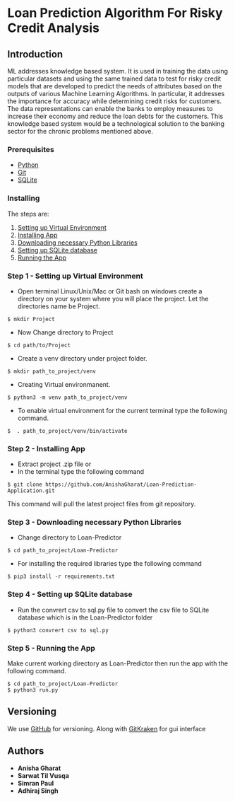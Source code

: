 # Loan Prediction Algorithm For Risky Credit Analysis


## Introduction

ML addresses knowledge based system. It is used in training the data using particular datasets and using the same trained data to test for risky credit models that are developed to predict the needs of attributes based on the outputs of various Machine Learning Algorithms. In particular, it addresses the importance for accuracy while determining credit risks for customers. The data representations can enable the banks to employ measures to increase their economy and reduce the loan debts for the customers. This knowledge based system would be a technological solution to the banking sector for the chronic problems mentioned above.


### Prerequisites


- [Python](https://www.python.org/downloads/)
- [Git](https://git-scm.com/downloads)
- [SQLite](https://www.sqlite.org/download.html)


### Installing


The steps are:
 1. [Setting up Virtual Environment](#step-1---setting-up-virtual-environment)
 2. [Installing App](#step-2---installing-app)
 3. [Downloading necessary Python Libraries](#step-3---downloading-necessary-Python-Libraries)
 4. [Setting up SQLite database](#step-4---setting-up-sqlite-database)
 5. [Running the App](#step-5---running-the-app)


### Step 1 - Setting up Virtual Environment


- Open terminal Linux/Unix/Mac or Git bash on windows  create a directory on your system where you will place the project. Let
  the directories name be Project.

```
$ mkdir Project
```

- Now Change directory to Project

```
$ cd path/to/Project
```

- Create a venv directory under project folder.


```
$ mkdir path_to_project/venv
```

- Creating Virtual environmanent.

```
$ python3 -m venv path_to_project/venv
```

- To enable virtual environment for the current terminal type the following command.

```
$  . path_to_project/venv/bin/activate
```


### Step 2 - Installing App

- Extract project .zip file or
- In the terminal type the following command

```
$ git clone https://github.com/AnishaGharat/Loan-Prediction-Application.git
```

This command will pull the latest project files from git repository.


### Step 3 - Downloading necessary Python Libraries 


- Change directory to Loan-Predictor

```
$ cd path_to_project/Loan-Predictor
```

- For installing the required libraries type the following command

```
$ pip3 install -r requirements.txt
```


### Step 4 - Setting up SQLite database


- Run the convrert csv to sql.py file to convert the csv file to SQLite database which is in the Loan-Predictor folder

```
$ python3 convrert csv to sql.py
```


### Step 5 - Running the App

Make current working directory as Loan-Predictor then run the app with the following command.

```
$ cd path_to_project/Loan-Predictor
$ python3 run.py
```

## Versioning

We use [GitHub](http://github.com/) for versioning. Along with [GitKraken](https://www.gitkraken.com) for gui interface

## Authors

* **Anisha Gharat**
* **Sarwat Til Vusqa**
* **Simran Paul**
* **Adhiraj Singh**


